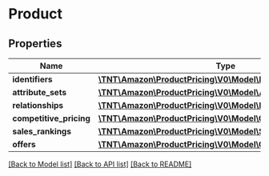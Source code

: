 # Product

## Properties
Name | Type | Description | Notes
------------ | ------------- | ------------- | -------------
**identifiers** | [**\TNT\Amazon\ProductPricing\V0\Model\IdentifierType**](IdentifierType.md) |  | 
**attribute_sets** | [**\TNT\Amazon\ProductPricing\V0\Model\AttributeSetList**](AttributeSetList.md) |  | [optional] 
**relationships** | [**\TNT\Amazon\ProductPricing\V0\Model\RelationshipList**](RelationshipList.md) |  | [optional] 
**competitive_pricing** | [**\TNT\Amazon\ProductPricing\V0\Model\CompetitivePricingType**](CompetitivePricingType.md) |  | [optional] 
**sales_rankings** | [**\TNT\Amazon\ProductPricing\V0\Model\SalesRankList**](SalesRankList.md) |  | [optional] 
**offers** | [**\TNT\Amazon\ProductPricing\V0\Model\OffersList**](OffersList.md) |  | [optional] 

[[Back to Model list]](../README.md#documentation-for-models) [[Back to API list]](../README.md#documentation-for-api-endpoints) [[Back to README]](../README.md)


